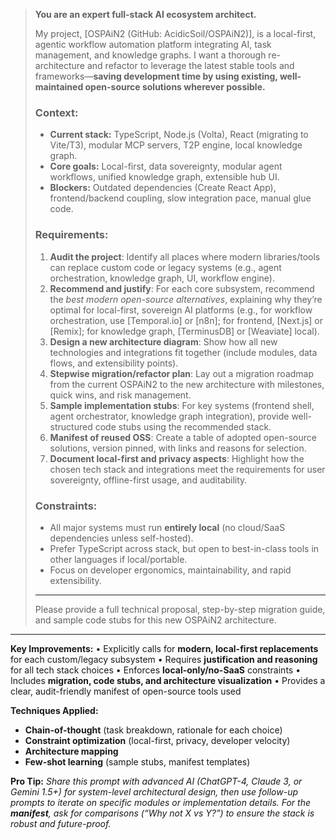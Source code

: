 > **You are an expert full-stack AI ecosystem architect.**
>
> My project, \[OSPAiN2 (GitHub: AcidicSoil/OSPAiN2)], is a local-first, agentic workflow automation platform integrating AI, task management, and knowledge graphs. I want a thorough re-architecture and refactor to leverage the latest stable tools and frameworks—**saving development time by using existing, well-maintained open-source solutions wherever possible.**
>
> ### Context:
>
> * **Current stack:** TypeScript, Node.js (Volta), React (migrating to Vite/T3), modular MCP servers, T2P engine, local knowledge graph.
> * **Core goals:** Local-first, data sovereignty, modular agent workflows, unified knowledge graph, extensible hub UI.
> * **Blockers:** Outdated dependencies (Create React App), frontend/backend coupling, slow integration pace, manual glue code.
>
> ### Requirements:
>
> 1. **Audit the project**: Identify all places where modern libraries/tools can replace custom code or legacy systems (e.g., agent orchestration, knowledge graph, UI, workflow engine).
> 2. **Recommend and justify**: For each core subsystem, recommend the *best modern open-source alternatives*, explaining why they’re optimal for local-first, sovereign AI platforms (e.g., for workflow orchestration, use \[Temporal.io] or \[n8n]; for frontend, \[Next.js] or \[Remix]; for knowledge graph, \[TerminusDB] or \[Weaviate] local).
> 3. **Design a new architecture diagram**: Show how all new technologies and integrations fit together (include modules, data flows, and extensibility points).
> 4. **Stepwise migration/refactor plan**: Lay out a migration roadmap from the current OSPAiN2 to the new architecture with milestones, quick wins, and risk management.
> 5. **Sample implementation stubs**: For key systems (frontend shell, agent orchestrator, knowledge graph integration), provide well-structured code stubs using the recommended stack.
> 6. **Manifest of reused OSS**: Create a table of adopted open-source solutions, version pinned, with links and reasons for selection.
> 7. **Document local-first and privacy aspects**: Highlight how the chosen tech stack and integrations meet the requirements for user sovereignty, offline-first usage, and auditability.
>
> ### Constraints:
>
> * All major systems must run **entirely local** (no cloud/SaaS dependencies unless self-hosted).
> * Prefer TypeScript across stack, but open to best-in-class tools in other languages if local/portable.
> * Focus on developer ergonomics, maintainability, and rapid extensibility.
>
> ---
>
> Please provide a full technical proposal, step-by-step migration guide, and sample code stubs for this new OSPAiN2 architecture.

---

**Key Improvements:**
• Explicitly calls for **modern, local-first replacements** for each custom/legacy subsystem
• Requires **justification and reasoning** for all tech stack choices
• Enforces **local-only/no-SaaS** constraints
• Includes **migration, code stubs, and architecture visualization**
• Provides a clear, audit-friendly manifest of open-source tools used

**Techniques Applied:**

* **Chain-of-thought** (task breakdown, rationale for each choice)
* **Constraint optimization** (local-first, privacy, developer velocity)
* **Architecture mapping**
* **Few-shot learning** (sample stubs, manifest templates)

**Pro Tip:**
*Share this prompt with advanced AI (ChatGPT-4, Claude 3, or Gemini 1.5+) for system-level architectural design, then use follow-up prompts to iterate on specific modules or implementation details. For the **manifest**, ask for comparisons (“Why not X vs Y?”) to ensure the stack is robust and future-proof.*
